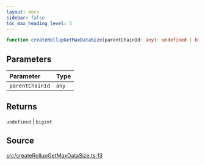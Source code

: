 ```yaml
---
layout: docs
sidebar: false
toc_max_heading_level: 5
---
```


```ts
function createRollupGetMaxDataSize(parentChainId: any): undefined | bigint
```

## Parameters

| Parameter | Type |
| :------ | :------ |
| `parentChainId` | `any` |

## Returns

`undefined` \| `bigint`

## Source

[src/createRollupGetMaxDataSize.ts:13](https://github.com/OffchainLabs/arbitrum-orbit-sdk/blob/27c24d61cdc7e62a81af29bd04f39d5a3549ecb3/src/createRollupGetMaxDataSize.ts#L13)
